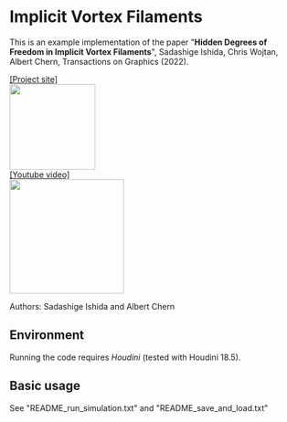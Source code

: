 # Implicit Vortex Filaments
This is an example implementation of the paper "**Hidden Degrees of Freedom in Implicit Vortex Filaments**", Sadashige Ishida, Chris Wojtan, Albert Chern, Transactions on Graphics (2022). 

[[Project site]][P]  
<a href="https://sadashigeishida.bitbucket.io/implicit_filaments/">  <img src="https://sadashigeishida.bitbucket.io/implicit_filaments/TorusKnotComp.jpg" height="150px"> </a>  
[[Youtube video]][Y]  
<a href="https://youtu.be/f6YL37L5a9w"><img src="https://i.ytimg.com/vi/f6YL37L5a9w/0.jpg" width="200px"></a>

[Y]:https://youtu.be/f6YL37L5a9w
[P]:https://sadashigeishida.bitbucket.io/implicit_filaments/  

Authors: Sadashige Ishida and Albert Chern

## Environment
Running the code requires *Houdini* (tested with Houdini 18.5).

## Basic usage
See "README_run_simulation.txt" and "README_save_and_load.txt"
